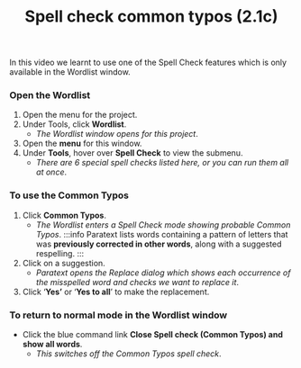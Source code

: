 ﻿---
title: Spell check common typos (2.1c)
---
In this video we learnt to use one of the Spell Check features which is only available in the Wordlist window.
### Open the Wordlist
1.  Open the menu for the project.
1.  Under Tools, click **Wordlist**.  
     -  *The Wordlist window opens for this project*.
1.  Open the **menu** for this window.
1.  Under **Tools**, hover over **Spell Check** to view the submenu.  
     -  *There are 6 special spell checks listed here, or you can run them all at once*.

### To use the Common Typos
1.  Click **Common Typos**.  
     - *The Wordlist enters a Spell Check mode showing probable Common Typos*.
:::info
Paratext lists words containing a pattern of letters that was **previously corrected in other words**, along with a suggested respelling.
:::
1.  Click on a suggestion.  
     - *Paratext opens the Replace dialog which shows each occurrence of the misspelled word and checks we want to replace it*.
1.  Click ‘**Yes’** or ‘**Yes to all**’ to make the replacement.

### To return to normal mode in the Wordlist window
-  Click the blue command link **Close Spell check (Common Typos) and show all words**.  
   -  *This switches off the Common Typos spell check*.